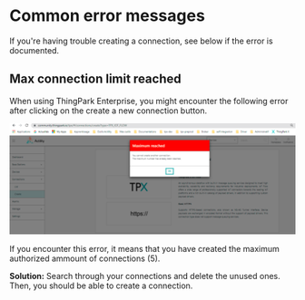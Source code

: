 # Common error messages

If you're having trouble creating a connection, see below if the error is documented.

## Max connection limit reached

When using ThingPark Enterprise, you might encounter the following error after clicking on the create a new connection button.

![max_connections](images/max_connections.png)

If you encounter this error, it means that you have created the maximum authorized ammount of connections (5).

**Solution:** Search through your connections and delete the unused ones. Then, you should be able to create a connection.
